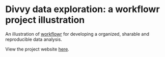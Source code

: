 # Divvy data exploration: a workflowr project illustration

An illustration of [workflowr](https://jdblischak.github.io/workflowr)
for developing a organized, sharable and reproducible data analysis.

View the project website [here](https://stephenslab.github.io/wflow-divvy).
